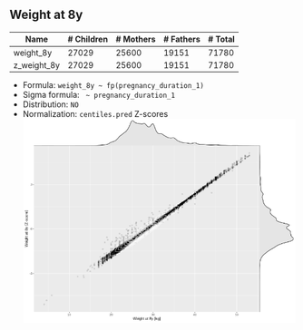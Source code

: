 ## Weight at 8y

| Name | # Children | # Mothers | # Fathers | # Total |
| ---- | ---------- | --------- | --------- | ------- |
| weight_8y | 27029 | 25600 | 19151 | 71780 |
| z_weight_8y | 27029 | 25600 | 19151 | 71780 |

- Formula: `weight_8y ~ fp(pregnancy_duration_1)`
- Sigma formula: ` ~ pregnancy_duration_1`
- Distribution: `NO`
- Normalization: `centiles.pred` Z-scores
![](plots/z_weight_8y_vs_weight_8y_child.png)


